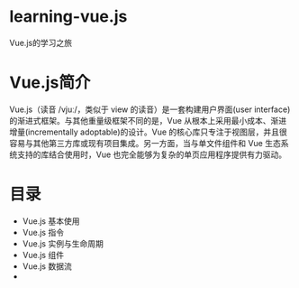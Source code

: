# learning-vue.js
Vue.js的学习之旅
# Vue.js简介
Vue.js（读音 /vjuː/，类似于 view 的读音）是一套构建用户界面(user interface)的渐进式框架。与其他重量级框架不同的是，Vue 从根本上采用最小成本、渐进增量(incrementally adoptable)的设计。Vue 的核心库只专注于视图层，并且很容易与其他第三方库或现有项目集成。另一方面，当与单文件组件和 Vue 生态系统支持的库结合使用时，Vue 也完全能够为复杂的单页应用程序提供有力驱动。
# 目录
* Vue.js 基本使用
* Vue.js 指令
* Vue.js 实例与生命周期
* Vue.js 组件
* Vue.js 数据流
* 